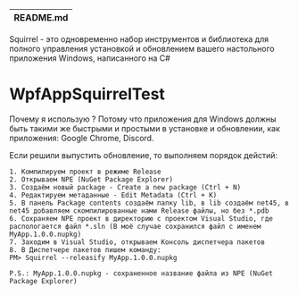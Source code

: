 | README.md |
|:---|

Squirrel - это одновременно набор инструментов и библиотека для полного управления установкой и обновлением вашего настольного приложения Windows, написанного на C#

# WpfAppSquirrelTest

Почему я использую ?
Потому что приложения для Windows должны быть такими же быстрыми и простыми в установке и обновлении, как приложения: Google Chrome, Discord.

Если решили выпустить обновление, то выполняем порядок дейстий:

	1. Компилируем проект в режиме Release
	2. Открываем NPE (NuGet Package Explorer)
	3. Создаём новый package - Create a new package (Ctrl + N)
	4. Редактируем метаданные - Edit Metadata (Ctrl + K)
	5. В панель Package contents создаём папку lib, в lib создаём net45, в net45 добавляем скомпилированные нами Release файлы, но без *.pdb
	6. Сохраняем NPE проект в директорию с проектом Visual Studio, где распологается файл *.sln (В моё случае сохранился файл с именем MyApp.1.0.0.nupkg)
	7. Заходим в Visual Studio, открываем Консоль диспетчера пакетов
	8. В Диспетчере пакетов пишем команду:
	PM> Squirrel --releasify MyApp.1.0.0.nupkg

	P.S.: MyApp.1.0.0.nupkg - сохраненное название файла из NPE (NuGet Package Explorer)

